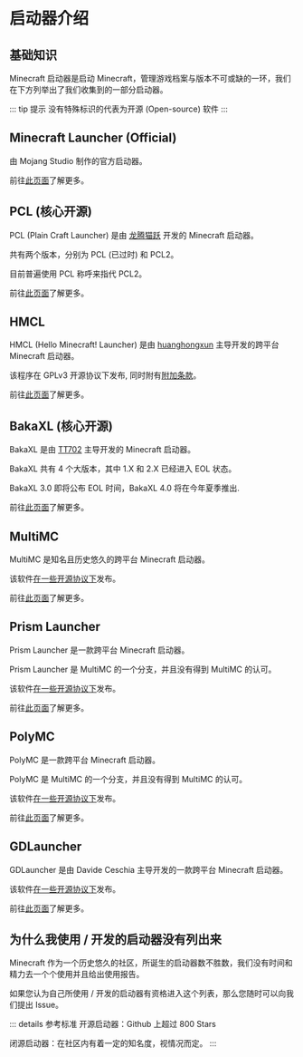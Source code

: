 # 启动器介绍

## 基础知识

Minecraft 启动器是启动 Minecraft，管理游戏档案与版本不可或缺的一环，我们在下方列举出了我们收集到的一部分启动器。

::: tip 提示
没有特殊标识的代表为开源 (Open-source) 软件
:::

## Minecraft Launcher (Official)

由 Mojang Studio 制作的官方启动器。

前往[此页面](./minecraft-launcher)了解更多。

## PCL (核心开源)

PCL (Plain Craft Launcher) 是由 [龙腾猫跃](https://afdian.net/a/LTCat) 开发的 Minecraft 启动器。

共有两个版本，分别为 PCL (已过时) 和 PCL2。

目前普遍使用 PCL 称呼来指代 PCL2。

前往[此页面](./plain-craft-launcher)了解更多。

## HMCL

HMCL (Hello Minecraft! Launcher) 是由 [huanghongxun](https://afdian.net/a/huanghongxun) 主导开发的跨平台 Minecraft 启动器。

该程序在 GPLv3 开源协议下发布, 同时附有[附加条款](https://github.com/HMCL-dev/HMCL/blob/main/README_cn.md)。

前往[此页面](./hello-minecraft-launcher)了解更多。

## BakaXL (核心开源)

BakaXL 是由 [TT702](https://afdian.net/a/TT702) 主导开发的 Minecraft 启动器。

BakaXL 共有 4 个大版本，其中 1.X 和 2.X 已经进入 EOL 状态。

BakaXL 3.0 即将公布 EOL 时间，BakaXL 4.0 将在今年夏季推出.

前往[此页面](./bakaxl)了解更多。

## MultiMC

MultiMC 是知名且历史悠久的跨平台 Minecraft 启动器。

该软件[在一些开源协议下](https://github.com/MultiMC/Launcher?tab=License-1-ov-file#readme)发布。

前往[此页面](./multimc)了解更多。

## Prism Launcher

Prism Launcher 是一款跨平台 Minecraft 启动器。

Prism Launcher 是 MultiMC 的一个分支，并且没有得到 MultiMC 的认可。

该软件[在一些开源协议下](https://github.com/PrismLauncher/PrismLauncher?tab=readme-ov-file)发布。

前往[此页面](./prism-launcher)了解更多。

## PolyMC

PolyMC 是一款跨平台 Minecraft 启动器。

PolyMC 是 MultiMC 的一个分支，并且没有得到 MultiMC 的认可。

该软件[在一些开源协议下](https://github.com/PolyMC/PolyMC?tab=readme-ov-file)发布。

前往[此页面](./polymc)了解更多。

## GDLauncher

GDLauncher 是由 Davide Ceschia 主导开发的一款跨平台 Minecraft 启动器。

该软件[在一些开源协议下](https://github.com/gorilla-devs/GDLauncher)发布。

前往[此页面](./gdlauncher)了解更多。

## 为什么我使用 / 开发的启动器没有列出来

Minecraft 作为一个历史悠久的社区，所诞生的启动器数不胜数，我们没有时间和精力去一个个使用并且给出使用报告。

如果您认为自己所使用 / 开发的启动器有资格进入这个列表，那么您随时可以向我们提出 Issue。

::: details 参考标准
开源启动器：Github 上超过 800 Stars

闭源启动器：在社区内有着一定的知名度，视情况而定。
:::